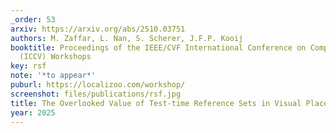 ```yaml
---
_order: 53
arxiv: https://arxiv.org/abs/2510.03751
authors: M. Zaffar, L. Nan, S. Scherer, J.F.P. Kooij
booktitle: Proceedings of the IEEE/CVF International Conference on Computer Vision
  (ICCV) Workshops
key: rsf
note: '*to appear*'
puburl: https://localizoo.com/workshop/
screenshot: files/publications/rsf.jpg
title: The Overlooked Value of Test-time Reference Sets in Visual Place Recognition
year: 2025
---
```


